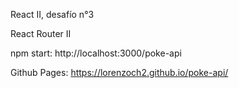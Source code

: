React II, desafío n°3

React Router II

npm start: http://localhost:3000/poke-api

Github Pages: https://lorenzoch2.github.io/poke-api/